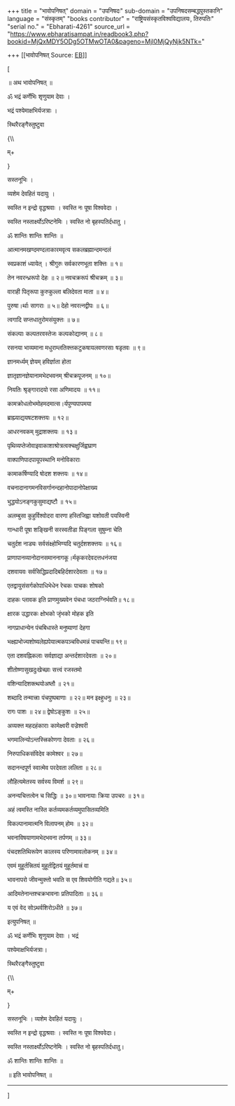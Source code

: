 +++
title = "भावोपनिषत्"
domain = "उपनिषदः"
sub-domain = "उपनिषदसम्बद्धपुस्तकानि"
language = "संस्कृतम्"
"books contributor" = "राष्ट्रियसंस्कृतविश्वविद्यालयः, तिरुपतिः"
"serial no." = "Ebharati-4261"
source_url = "https://www.ebharatisampat.in/readbook3.php?bookid=MjQxMDY5ODg5OTMwOTA0&pageno=MjI0MjQyNjk5NTk="

+++
[[भावोपनिषत्	Source: [EB](https://www.ebharatisampat.in/readbook3.php?bookid=MjQxMDY5ODg5OTMwOTA0&pageno=MjI0MjQyNjk5NTk=)]]

\[





॥ अथ भावोपनिषत् ॥



ॐ भद्रं कर्णेभिः शृणुयाम देवाः ।

भद्रं पश्येमाक्षभिर्यजत्राः ।

स्थिरैरङ्गैस्तुष्टुवा

{\\\\

म्+

}

सस्तनूभिः ।

व्यशेम देवहितं यदायुः ।

स्वस्ति न इन्द्रो वृद्धश्रवाः । स्वस्ति नः पूषा विश्ववेदाः ।

स्वस्ति नस्तार्क्ष्योऽरिष्टनेमिः । स्वस्ति नो बृहस्पतिर्दधातु ।

ॐ शान्तिः शान्तिः शान्तिः ॥



आत्मानमखण्दमण्दलाकारमवृत्य सकलब्रह्मान्दमन्दलं

स्वप्रकाशं ध्यायेत् । श्रीगुरुः सर्वकारणभूता शक्त्तिः ॥ १॥

तेन नवरन्ध्ररूपो देहः ॥ २॥ नवचक्ररूपं श्रीचक्रम् ॥ ३॥

वाराही पितृरूपा कुरुकुल्ला बलिदेवता माता ॥ ४॥

पुरुषा।र्थाः सागराः ॥ ५॥ देहो नवरत्नद्वीपः ॥ ६॥

त्वगादि सप्त्तधातुरोमसंयुक्त्तः ॥ ७॥

संकल्पाः कल्पतरवस्तेजः कल्पकोद्यानम् ॥ ८॥

रसनया भाव्यमाना मधुराम्लतिक्त्तकटुकषायलवणरसाः षडृतवः ॥ ९॥

ज्ञानमर्ध्यम् ज्ञेयम् हविर्ज्ञाता होता

ज्ञातृज्ञानज्ञेयानामभेदभवनम् श्रीचक्रपूजनम् ॥ १०॥

नियतिः श्रृङ्गारादयो रसा अणिमादयः ॥ ११॥

कामक्रोधलोभमोहमदमात्स।र्यपुण्यपापमया

ब्राह्म्याद्ययषटशक्त्तयः ॥ १२॥

आधरनवकम् मुद्राशक्त्तयः ॥ १३॥

पृथिव्यप्तेजोवाइवाकाशाश्रोत्रत्वक्चक्षुर्जिह्वघ्राण

वाक्पाणिपादपायूपस्थानि मनोविकाराः

कामाकर्षिण्यादि षोदश शक्त्तयः ॥ १४॥

वचनादानागमनविसर्गानन्दहानोपादानोपेक्षाख्य

भुद्धयोऽनङ्गकुसुमाद्यष्टौ ॥ १५॥

अलम्बुसा कुहुर्विश्वोदरा वारणा हस्तिजिह्वा यशोवती पयस्विनी

गान्धारी पूषा शङ्खिनी सरस्वतीडा पिङ्गला सुषुम्ना चेति

चतुर्दश नाड्यः सर्वसंक्ष्होभिण्यदि चतुर्दशशक्त्तयः ॥ १६॥

प्राणापानव्यानोदानसमाननागकू।र्मकृकरदेवदत्तधनंजया

दशवायवः सर्वसिद्धिप्रदादिबहिर्दशारदेवताः ॥ १७॥

एतद्वायुसंसर्गकोपाधिभेधेन रेचकः पाचकः शोषको

दाहकः प्लावक इति प्राणमुख्यवेन पंचधा जठराग्निर्भवति॥ १८॥

क्षारक उद्धारकः क्षोभको जृंभको मोहक इति

नागप्राधान्येन पंचबिधास्ते मनुष्याणां देहगा

भक्ष्ह्यभोज्यशोष्यलेह्यपेयात्मकपञ्चविधमन्नं पाचयन्ति॥ १९॥

एता दशवह्निकलाः सर्वज्ञाद्या अन्तर्दशारदेवताः ॥ २०॥

शीतोष्णासुखदुःखेच्छाः सत्त्वं रजस्तमो

वशिन्यादिशक्त्थयोअष्तौ ॥ २१॥

शब्दादि तन्मात्त्राः पंचपुष्पबाणाः ॥ २२॥ मन इक्ष्हुधनुः ॥ २३॥

रागः पाशः ॥ २४॥ द्वेषोऽङ्कुशः ॥ २५॥

अव्यक्त्त महदहंकाराः कामेक्ष्वरी वज्रेश्वरी

भगमालिन्योऽन्तस्त्त्रिकोणगा देवताः ॥ २६॥

निरुपाधिकसंविदेव कामेश्वर ॥ २७॥

सदानन्दपूर्ण स्वात्मेव परदेवता ललिता ॥ २८॥

लौहित्यमेतस्य सर्वस्य विमर्श ॥ २९॥

अनन्यचित्तत्वेन च सिद्धिः ॥ ३०॥ भावनायाः क्रिया उपचरः ॥ ३१॥

अहं त्वमस्ति नास्ति कर्तव्यमकर्तव्यमुपासितव्यमिति

विकल्पानामात्मनि विलापनम् होमः ॥ ३२॥

भवनाविषयाणामभेदभवना तर्पणम् ॥ ३३॥

पंचदशतिथिरूपेण कालस्य परिणामावलोकनम् ॥ ३४॥

एवमं मुहूर्तत्त्रितयं मुहूर्तद्वितयं मुहूर्तमात्त्रं वा

भावनापरो जीवन्मुक्त्तो भवति स एव शिवयोगीति गद्यते॥ ३५॥

आदिमतेनान्तश्चक्रभावनाः प्रतिपादिताः ॥ ३६॥

य एवं वेद सोऽथर्वशिरोऽधीते ॥ ३७॥

इत्युपनिषत् ॥

ॐ भद्रं कर्णेभिः शृणुयाम देवाः । भद्रं

पश्येमाक्षभिर्यजत्राः।

स्थिरैरङ्गैस्तुष्टुवा

{\\\\

म्+

}

सस्तनूभिः । व्यशेम देवहितं यदायुः ।

स्वस्ति न इन्द्रो वृद्धश्रवाः । स्वस्ति नः पूषा विश्ववेदाः।

स्वस्ति नस्तार्क्ष्योऽरिष्टनेमिः । स्वस्ति नो बृहस्पतिर्दधातु।

ॐ शान्तिः शान्तिः शान्तिः ॥

॥ इति भावोपनिषत् ॥

------ ------ ------ ------












\]
